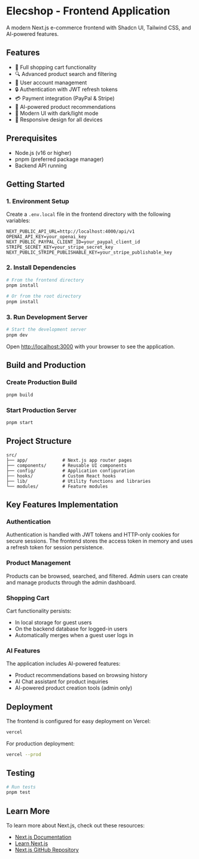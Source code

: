 # Elecshop - Frontend Application

A modern Next.js e-commerce frontend with Shadcn UI, Tailwind CSS, and AI-powered features.

## Features

- 🛒 Full shopping cart functionality
- 🔍 Advanced product search and filtering
- 👤 User account management
- 🔒 Authentication with JWT refresh tokens
- 💳 Payment integration (PayPal & Stripe)
- 🤖 AI-powered product recommendations
- 🎨 Modern UI with dark/light mode
- 📱 Responsive design for all devices

## Prerequisites

- Node.js (v16 or higher)
- pnpm (preferred package manager)
- Backend API running

## Getting Started

### 1. Environment Setup

Create a `.env.local` file in the frontend directory with the following variables:

```
NEXT_PUBLIC_API_URL=http://localhost:4000/api/v1
OPENAI_API_KEY=your_openai_key
NEXT_PUBLIC_PAYPAL_CLIENT_ID=your_paypal_client_id
STRIPE_SECRET_KEY=your_stripe_secret_key
NEXT_PUBLIC_STRIPE_PUBLISHABLE_KEY=your_stripe_publishable_key
```

### 2. Install Dependencies

```bash
# From the frontend directory
pnpm install

# Or from the root directory
pnpm install
```

### 3. Run Development Server

```bash
# Start the development server
pnpm dev
```

Open [http://localhost:3000](http://localhost:3000) with your browser to see the application.

## Build and Production

### Create Production Build

```bash
pnpm build
```

### Start Production Server

```bash
pnpm start
```

## Project Structure

```
src/
├── app/             # Next.js app router pages
├── components/      # Reusable UI components
├── config/          # Application configuration
├── hooks/           # Custom React hooks
├── lib/             # Utility functions and libraries
└── modules/         # Feature modules
```

## Key Features Implementation

### Authentication

Authentication is handled with JWT tokens and HTTP-only cookies for secure sessions. The frontend stores the access token in memory and uses a refresh token for session persistence.

### Product Management

Products can be browsed, searched, and filtered. Admin users can create and manage products through the admin dashboard.

### Shopping Cart

Cart functionality persists:
- In local storage for guest users
- On the backend database for logged-in users
- Automatically merges when a guest user logs in

### AI Features

The application includes AI-powered features:
- Product recommendations based on browsing history
- AI Chat assistant for product inquiries
- AI-powered product creation tools (admin only)

## Deployment

The frontend is configured for easy deployment on Vercel:

```bash
vercel
```

For production deployment:

```bash
vercel --prod
```

## Testing

```bash
# Run tests
pnpm test
```

## Learn More

To learn more about Next.js, check out these resources:

- [Next.js Documentation](https://nextjs.org/docs)
- [Learn Next.js](https://nextjs.org/learn)
- [Next.js GitHub Repository](https://github.com/vercel/next.js)
